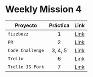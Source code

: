 # Weekly Mission 4

| Proyecto | Práctica | Link |
| ------------- |:-------------:| :-----:|
|`fizzbuzz`|1|[Link](https://github.com/mariel-rs/fizzbuzz/)|
|`PR`|2|[Link](#)|
|`Code Challenge`|3, 4, 5|[Link](#)|
|`Trello`|6|[Link](#)|
|`Trello JS Fork`|7|[Link](#)|